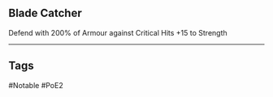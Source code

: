 ## Blade Catcher
Defend with 200% of Armour against Critical Hits
+15 to Strength

---
## Tags
#Notable
#PoE2
